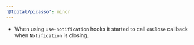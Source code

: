 ```yaml
---
'@toptal/picasso': minor
---
```


- When using `use-notification` hooks it started to call `onClose` callback when `Notification` is closing.
